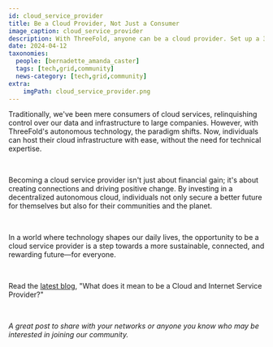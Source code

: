 ```yaml
---
id: cloud_service_provider
title: Be a Cloud Provider, Not Just a Consumer 
image_caption: cloud_service_provider
description: With ThreeFold, anyone can be a cloud provider. Set up a 3Node, share local capacity, and earn rewards. Learn more in our latest blog.
date: 2024-04-12
taxonomies:
  people: [bernadette_amanda_caster]
  tags: [tech,grid,community]
  news-category: [tech,grid,community]
extra:
    imgPath: cloud_service_provider.png
---
```


Traditionally, we've been mere consumers of cloud services, relinquishing control over our data and infrastructure to large companies. However, with ThreeFold's autonomous technology, the paradigm shifts. Now, individuals can host their cloud infrastructure with ease, without the need for technical expertise.

<br/>

Becoming a cloud service provider isn't just about financial gain; it's about creating connections and driving positive change. By investing in a decentralized autonomous cloud, individuals not only secure a better future for themselves but also for their communities and the planet.

</br>

In a world where technology shapes our daily lives, the opportunity to be a cloud service provider is a step towards a more sustainable, connected, and rewarding future—for everyone.

</br>

Read the [latest blog](https://www.threefold.io/blog/cloud-provider/), "What does it mean to be a Cloud and Internet Service Provider?"

</br>

*A great post to share with your networks or anyone you know who may be interested in joining our community.*



